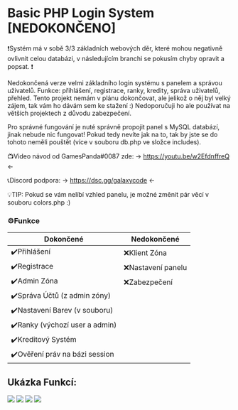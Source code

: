 # Basic PHP Login System [NEDOKONČENO]

❗Systém má v sobě 3/3 základních webových děr, které mohou negativně ovlivnit celou databázi, v následujícím branchi se pokusím chyby opravit a popsat. ❗

Nedokončená verze velmi základního login systému s panelem a správou uživatelů. Funkce: přihlášení, registrace, ranky, kredity, správa uživatelů, přehled. Tento projekt nemám v plánu dokončovat, ale jelikož o něj byl velký zájem, tak vám ho dávám sem ke stažení :) Nedoporučuji ho ale používat na větších projektech z důvodu zabezpečení. 

Pro správné fungování je nuté správně propojit panel s MySQL databází, jinak nebude nic fungovat! Pokud tedy nevíte jak na to, tak by jste se do tohoto neměli pouštět (více v souboru db.php ve složce includes).

📺Video návod od GamesPanda#0087 zde: -> https://youtu.be/w2EfdnffreQ <-

📞Discord podpora: -> https://dsc.gg/galaxycode <-

💡TIP: Pokud se vám nelíbí vzhled panelu, je možné změnit pár věcí v souboru colors.php :)

                    
### ⚙️Funkce
                    
Dokončené  | Nedokončené
------------- | -------------
✔️Přihlášení  | ❌Klient Zóna
✔️Registrace  | ❌Nastavení panelu 
✔️Admin Zóna  | ❌Zabezpečení
✔️Správa Účtů (z admin zóny)  |
✔️Nastavení Barev (v souboru)  |
✔️Ranky (výchozí user a admin)  |
✔️Kreditový Systém  | 
✔️Ověření práv na bázi session |

  ## Ukázka Funkcí:
![](https://media.discordapp.net/attachments/865982224607871006/911981635065499668/GalaxyCode___Admin_Osobni_Microsoft_Edge_21.11.2021_15_06_18.png?width=873&height=473)
![](https://media.discordapp.net/attachments/865982224607871006/911981635535269938/GalaxyCode___Admin_Osobni_Microsoft_Edge_21.11.2021_15_06_45.png?width=873&height=473)
![](https://media.discordapp.net/attachments/865982224607871006/911981635761766440/GalaxyCode___Admin_Osobni_Microsoft_Edge_21.11.2021_15_07_03.png?width=873&height=473)
![](https://media.discordapp.net/attachments/865982224607871006/911981635296170064/GalaxyCode___Admin_Osobni_Microsoft_Edge_21.11.2021_15_07_21.png?width=873&height=473)
